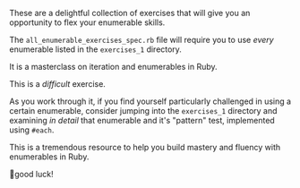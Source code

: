 These are a delightful collection of exercises that will give you an opportunity to flex your enumerable skills.

The `all_enumerable_exercises_spec.rb` file will require you to use _every_ enumerable listed in the `exercises_1` directory.

It is a masterclass on iteration and enumerables in Ruby.

This is a _difficult_ exercise.

As you work through it, if you find yourself particularly challenged in using a certain enumerable, consider jumping into the `exercises_1` directory and examining _in detail_ that enumerable and it's "pattern" test, implemented using `#each`.

This is a tremendous resource to help you build mastery and fluency with enumerables in Ruby.

🤞good luck!
